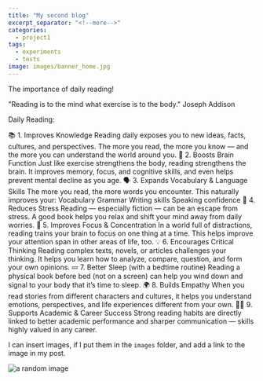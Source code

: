 ```yaml
---
title: "My second blog"
excerpt_separator: "<!--more-->"
categories:
  - project1
tags:
  - experiments
  - tests
image: images/banner_home.jpg
---
```


The importance of daily reading!

"Reading is to the mind what exercise is to the body."
Joseph Addison

Daily Reading:

📚 1. Improves Knowledge
Reading daily exposes you to new ideas, facts, cultures, and perspectives. The more you read, the more you know — and the more you can understand the world around you.
🧠 2. Boosts Brain Function
Just like exercise strengthens the body, reading strengthens the brain. It improves memory, focus, and cognitive skills, and even helps prevent mental decline as you age.
🗣️ 3. Expands Vocabulary & Language Skills
The more you read, the more words you encounter. This naturally improves your:
Vocabulary
Grammar
Writing skills
Speaking confidence
🧘 4. Reduces Stress
Reading — especially fiction — can be an escape from stress. A good book helps you relax and shift your mind away from daily worries.
🎯 5. Improves Focus & Concentration
In a world full of distractions, reading trains your brain to focus on one thing at a time. This helps improve your attention span in other areas of life, too.
💡 6. Encourages Critical Thinking
Reading complex texts, novels, or articles challenges your thinking. It helps you learn how to analyze, compare, question, and form your own opinions.
💤 7. Better Sleep (with a bedtime routine)
Reading a physical book before bed (not on a screen) can help you wind down and signal to your body that it’s time to sleep.
🌍 8. Builds Empathy
When you read stories from different characters and cultures, it helps you understand emotions, perspectives, and life experiences different from your own.
🧑‍🎓 9. Supports Academic & Career Success
Strong reading habits are directly linked to better academic performance and sharper communication — skills highly valued in any career.

<!--more-->

I can insert images, if I put them in the `images` folder, and add a link to the image in my post.

![a random image]({{site.baseurl}}images/IMG_4045.jpeg)



